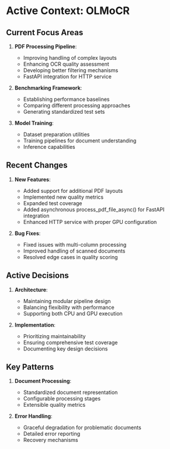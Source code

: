 # Active Context: OLMoCR

## Current Focus Areas
1. **PDF Processing Pipeline**:
   - Improving handling of complex layouts
   - Enhancing OCR quality assessment
   - Developing better filtering mechanisms
   - FastAPI integration for HTTP service

2. **Benchmarking Framework**:
   - Establishing performance baselines
   - Comparing different processing approaches
   - Generating standardized test sets

3. **Model Training**:
   - Dataset preparation utilities
   - Training pipelines for document understanding
   - Inference capabilities

## Recent Changes
1. **New Features**:
   - Added support for additional PDF layouts
   - Implemented new quality metrics
   - Expanded test coverage
   - Added asynchronous process_pdf_file_async() for FastAPI integration
   - Enhanced HTTP service with proper GPU configuration

2. **Bug Fixes**:
   - Fixed issues with multi-column processing
   - Improved handling of scanned documents
   - Resolved edge cases in quality scoring

## Active Decisions
1. **Architecture**:
   - Maintaining modular pipeline design
   - Balancing flexibility with performance
   - Supporting both CPU and GPU execution

2. **Implementation**:
   - Prioritizing maintainability
   - Ensuring comprehensive test coverage
   - Documenting key design decisions

## Key Patterns
1. **Document Processing**:
   - Standardized document representation
   - Configurable processing stages
   - Extensible quality metrics

2. **Error Handling**:
   - Graceful degradation for problematic documents
   - Detailed error reporting
   - Recovery mechanisms

